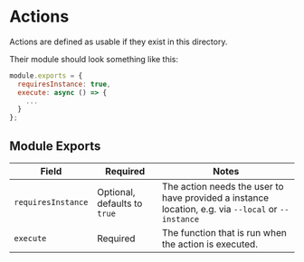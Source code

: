 # Actions

Actions are defined as usable if they exist in this directory.

Their module should look something like this:

```js
module.exports = {
  requiresInstance: true,
  execute: async () => {
    ...
  }
};
```

## Module Exports

|Field|Required|Notes|
|---|---|---|
|`requiresInstance`|Optional, defaults to `true`|The action needs the user to have provided a instance location, e.g. via `--local` or `--instance`|
|`execute`|Required|The function that is run when the action is executed.|
